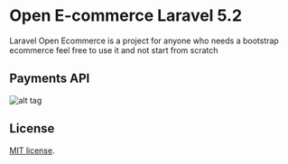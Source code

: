 # Open E-commerce Laravel 5.2

Laravel Open Ecommerce is a project for anyone who needs a bootstrap ecommerce feel free to use it and not start from scratch

## Payments API

![alt tag](https://raw.github.com/conekta/conekta-php/master/readme_files/cover.png)

## License

[MIT license](http://opensource.org/licenses/MIT).
